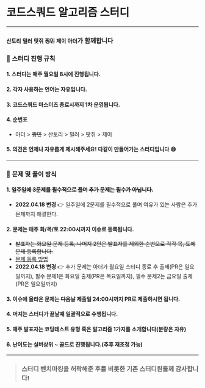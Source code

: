 # 코드스쿼드 알고리즘 스터디
- - -

### `산토리` `밀러` `땃쥐` ~~`짱민`~~ `제이` `아더`가 함께합니다

### 🎉 스터디 진행 규칙
#### 1. 스터디는 매주 월요일 8시에 진행됩니다.
#### 2. 각자 사용하는 언어는 자유입니다.
#### 3. 코드스쿼드 마스터즈 종료시까지 1차 운영됩니다.
#### 4. 순번표
 - 아더 > ~~짱민~~ > 산토리 > 밀러 > 땃쥐 > 제이
#### 5. 의견은 언제나 자유롭게 제시해주세요! 다같이 만들어가는 스터디입니다 😄
- - -

### 🎉 문제 및 풀이 방식
#### 1. ~~일주일에 3문제를 필수적으로 풀며 추가 문제는 필수가 아닙니다.~~
  - **2022.04.18 변경** 👉 일주일에 2문제를 필수적으로 풀며 여유가 있는 사람은 추가 문제까지 해결한다.
#### 2. 문제는 매주 화/목/토 22:00시까지 이슈로 등록됩니다.
- ~~발표자는 화요일 문제 등록, 나머지 2인은 발표자를 제외한 순번으로 각각 목, 토에 문제 등록합니다.~~
- [문제 등록 방법](https://github.com/CodeSquad-Algorithm/Algorithm/blob/main/src/docs/how_to_create_issue.md)
- **2022.04.18 변경** 👉 추가 문제는 아더가 월요일 스터디 종료 후 출제(PR은 일요일까지), 필수 문제1은 화요일 출제(PR은 목요일까지), 필수 문제2는 금요일 출제(PR은 일요일까지)
#### 3. 이슈에 올라온 문제는 ~~다음날~~ 제출일 24:00시까지 PR로 제출하시면 됩니다.
#### 4. 머지는 스터디가 끝날때 일괄적으로 수행됩니다.
#### 5. 매주 발표자는 코딩테스트 유형 혹은 알고리즘 1가지를 소개합니다(분량은 자유)
#### 6. 난이도는 실버상위 ~ 골드로 진행됩니다.(추후 재조정 가능)
- - -
> ### 스터디 벤치마킹을 허락해준 후를 비롯한 기존 스터디원들께 감사합니다!

